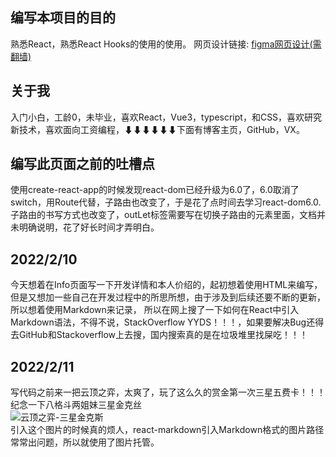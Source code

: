 ## 编写本项目的目的
熟悉React，熟悉React Hooks的使用的使用。 网页设计链接: [figma网页设计(需翻墙)](https://www.figma.com/file/h5DYjKsvzEIwWipsjtHrxz/%E7%95%AA%E8%8C%84%E9%97%B9%E9%92%9F%26Todo?node-id=0%3A1)
## 关于我
入门小白，工龄0，未毕业，喜欢React，Vue3，typescript，和CSS，喜欢研究新技术，喜欢面向工资编程，⬇⬇⬇⬇⬇⬇下面有博客主页，GitHub，VX。
## 编写此页面之前的吐槽点
使用create-react-app的时候发现react-dom已经升级为6.0了，6.0取消了switch，用Route代替，子路由也改变了，于是花了点时间去学习react-dom6.0.
子路由的书写方式也改变了，outLet标签需要写在切换子路由的元素里面，文档并未明确说明，花了好长时间才弄明白。
## 2022/2/10
今天想着在Info页面写一下开发详情和本人价绍的，起初想着使用HTML来编写，但是又想加一些自己在开发过程中的所思所想，由于涉及到后续还要不断的更新，所以想着使用Markdown来记录，
所以在网上搜了一下如何在React中引入Markdown语法，不得不说，StackOverflow YYDS！！！，如果要解决Bug还得去GitHub和Stackoverflow上去搜，国内搜索真的是在垃圾堆里找屎吃！！！
## 2022/2/11
写代码之前来一把云顶之弈，太爽了，玩了这么久的赏金第一次三星五费卡！！！纪念一下八格斗两姐妹三星金克丝<br> ![云顶之弈-三星金克斯](https://i.postimg.cc/CKJJvmfZ/IMG-20220211-110340-jpg.jpg)
<br>引入这个图片的时候真的烦人，react-markdown引入Markdown格式的图片路径常常出问题，所以就使用了图片托管。
